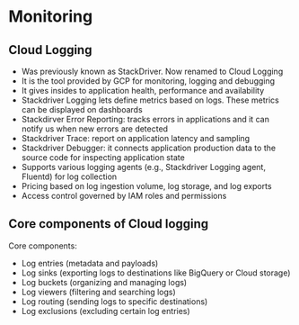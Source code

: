 # Monitoring

## Cloud Logging
- Was previously known as StackDriver. Now renamed to Cloud Logging
- It is the tool provided by GCP for monitoring, logging and debugging
- It gives insides to application health, performance and availability
- Stackdriver Logging lets define metrics based on logs. These metrics can be displayed on dashboards 
- Stackdirver Error Reporting: tracks errors in applications and it can notify us when new errors are detected
- Stackdriver Trace: report on application latency and sampling
- Stackdriver Debugger: it connects application production data to the source code for inspecting application state
- Supports various logging agents (e.g., Stackdriver Logging agent, Fluentd) for log collection
- Pricing based on log ingestion volume, log storage, and log exports
- Access control governed by IAM roles and permissions

## Core components of Cloud logging
Core components:
 - Log entries (metadata and payloads)
 - Log sinks (exporting logs to destinations like BigQuery or Cloud storage)
 - Log buckets (organizing and managing logs)
 - Log viewers (filtering and searching logs)
 - Log routing (sending logs to specific destinations)
 - Log exclusions (excluding certain log entries)


